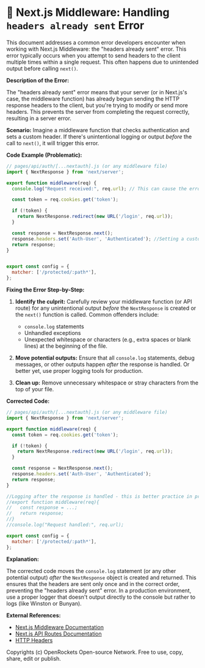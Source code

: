 # 🐞 Next.js Middleware: Handling `headers already sent` Error


This document addresses a common error developers encounter when working with Next.js Middleware: the "headers already sent" error. This error typically occurs when you attempt to send headers to the client multiple times within a single request.  This often happens due to unintended output before calling `next()`.

**Description of the Error:**

The "headers already sent" error means that your server (or in Next.js's case, the middleware function) has already begun sending the HTTP response headers to the client, but you're trying to modify or send more headers. This prevents the server from completing the request correctly, resulting in a server error.

**Scenario:**  Imagine a middleware function that checks authentication and sets a custom header.  If there's unintentional logging or output *before* the call to `next()`, it will trigger this error.


**Code Example (Problematic):**

```javascript
// pages/api/auth/[...nextauth].js (or any middleware file)
import { NextResponse } from 'next/server';

export function middleware(req) {
  console.log("Request received:", req.url); // This can cause the error if placed incorrectly.

  const token = req.cookies.get('token');

  if (!token) {
    return NextResponse.redirect(new URL('/login', req.url));
  }

  const response = NextResponse.next();
  response.headers.set('Auth-User', 'Authenticated'); //Setting a custom header
  return response;
}


export const config = {
  matcher: ['/protected/:path*'],
};
```

**Fixing the Error Step-by-Step:**

1. **Identify the culprit:** Carefully review your middleware function (or API route) for any unintentional output *before* the `NextResponse` is created or the `next()` function is called. Common offenders include:
   - `console.log` statements
   - Unhandled exceptions
   - Unexpected whitespace or characters (e.g., extra spaces or blank lines) at the beginning of the file.

2. **Move potential outputs:** Ensure that all `console.log` statements, debug messages, or other outputs happen *after* the response is handled. Or better yet, use proper logging tools for production.


3. **Clean up:** Remove unnecessary whitespace or stray characters from the top of your file.

**Corrected Code:**

```javascript
// pages/api/auth/[...nextauth].js (or any middleware file)
import { NextResponse } from 'next/server';

export function middleware(req) {
  const token = req.cookies.get('token');

  if (!token) {
    return NextResponse.redirect(new URL('/login', req.url));
  }

  const response = NextResponse.next();
  response.headers.set('Auth-User', 'Authenticated');
  return response;
}

//Logging after the response is handled - this is better practice in production
//export function middleware(req){
//   const response = ...;
//   return response;
//}
//console.log("Request handled:", req.url);

export const config = {
  matcher: ['/protected/:path*'],
};
```

**Explanation:**

The corrected code moves the `console.log` statement (or any other potential output) *after* the `NextResponse` object is created and returned. This ensures that the headers are sent only once and in the correct order, preventing the "headers already sent" error.  In a production environment, use a proper logger that doesn't output directly to the console but rather to logs (like Winston or Bunyan).

**External References:**

* [Next.js Middleware Documentation](https://nextjs.org/docs/app/building-your-application/routing/middleware)
* [Next.js API Routes Documentation](https://nextjs.org/docs/api-routes/introduction)
* [HTTP Headers](https://developer.mozilla.org/en-US/docs/Web/HTTP/Headers)

Copyrights (c) OpenRockets Open-source Network. Free to use, copy, share, edit or publish.

